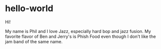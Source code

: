 # hello-world

Hi!

My name is Phil and I love Jazz, especially hard bop and jazz fusion. My favorite flavor of Ben and Jerry's is Phish Food even though I don't like the jam band of the same name.
